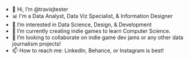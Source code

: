 - 👋 Hi, I’m @travisjtester
- 📊 I'm a Data Analyst, Data Viz Specialist, & Information Designer
- 👀 I’m interested in Data Science, Design, & Development
- 🌱 I’m currently creating indie games to learn Computer Science.
- 🤝 I’m looking to collaborate on indie game dev jams or any other data journalism projects!
- 📫 How to reach me: LinkedIn, Behance, or Instagram is best!

<!---
travisjtester/travisjtester is a ✨ special ✨ repository because its `README.md` (this file) appears on your GitHub profile.
You can click the Preview link to take a look at your changes.
--->
